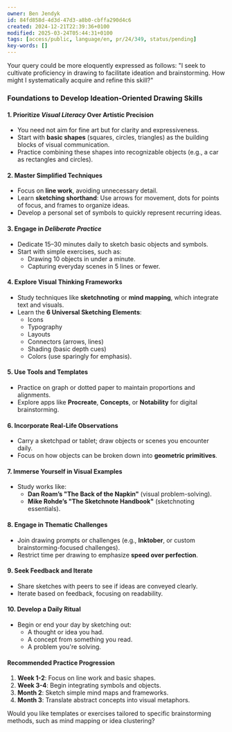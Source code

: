 ```yaml
---
owner: Ben Jendyk
id: 84fd858d-4d3d-47d3-a8b0-cbffa290d4c6
created: 2024-12-21T22:39:36+0100
modified: 2025-03-24T05:44:31+0100
tags: [access/public, language/en, pr/24/349, status/pending]
key-words: []
---
```




Your query could be more eloquently expressed as follows: "I seek to cultivate proficiency in drawing to facilitate ideation and brainstorming. How might I systematically acquire and refine this skill?"

### Foundations to Develop Ideation-Oriented Drawing Skills

#### **1. Prioritize *Visual Literacy* Over Artistic Precision**

- You need not aim for fine art but for clarity and expressiveness.
- Start with **basic shapes** (squares, circles, triangles) as the building blocks of visual communication.
- Practice combining these shapes into recognizable objects (e.g., a car as rectangles and circles).

#### **2. Master Simplified Techniques**

- Focus on **line work**, avoiding unnecessary detail.
- Learn **sketching shorthand**: Use arrows for movement, dots for points of focus, and frames to organize ideas.
- Develop a personal set of symbols to quickly represent recurring ideas.

#### **3. Engage in *Deliberate Practice***

- Dedicate 15–30 minutes daily to sketch basic objects and symbols.
- Start with simple exercises, such as:
  - Drawing 10 objects in under a minute.
  - Capturing everyday scenes in 5 lines or fewer.

#### **4. Explore Visual Thinking Frameworks**

- Study techniques like **sketchnoting** or **mind mapping**, which integrate text and visuals.
- Learn the **6 Universal Sketching Elements**:
  - Icons
  - Typography
  - Layouts
  - Connectors (arrows, lines)
  - Shading (basic depth cues)
  - Colors (use sparingly for emphasis).

#### **5. Use Tools and Templates**

- Practice on graph or dotted paper to maintain proportions and alignments.
- Explore apps like **Procreate**, **Concepts**, or **Notability** for digital brainstorming.

#### **6. Incorporate Real-Life Observations**

- Carry a sketchpad or tablet; draw objects or scenes you encounter daily.
- Focus on how objects can be broken down into **geometric primitives**.

#### **7. Immerse Yourself in Visual Examples**

- Study works like:
  - **Dan Roam’s "The Back of the Napkin"** (visual problem-solving).
  - **Mike Rohde’s "The Sketchnote Handbook"** (sketchnoting essentials).

#### **8. Engage in Thematic Challenges**

- Join drawing prompts or challenges (e.g., **Inktober**, or custom brainstorming-focused challenges).
- Restrict time per drawing to emphasize **speed over perfection**.

#### **9. Seek Feedback and Iterate**

- Share sketches with peers to see if ideas are conveyed clearly.
- Iterate based on feedback, focusing on readability.

#### **10. Develop a Daily Ritual**

- Begin or end your day by sketching out:
  - A thought or idea you had.
  - A concept from something you read.
  - A problem you're solving.

#### Recommended Practice Progression

1. **Week 1-2**: Focus on line work and basic shapes.
2. **Week 3-4**: Begin integrating symbols and objects.
3. **Month 2**: Sketch simple mind maps and frameworks.
4. **Month 3**: Translate abstract concepts into visual metaphors.

Would you like templates or exercises tailored to specific brainstorming methods, such as mind mapping or idea clustering?
